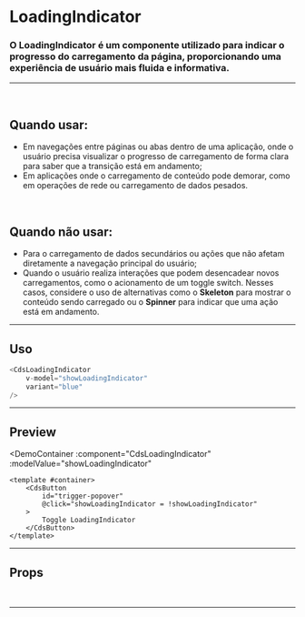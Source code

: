# LoadingIndicator

### O LoadingIndicator é um componente utilizado para indicar o progresso do carregamento da página, proporcionando uma experiência de usuário mais fluida e informativa.
---
<br />

## Quando usar:
- Em navegações entre páginas ou abas dentro de uma aplicação, onde o usuário precisa visualizar o progresso de carregamento de forma clara para saber que a transição está em andamento;
- Em aplicações onde o carregamento de conteúdo pode demorar, como em operações de rede ou carregamento de dados pesados.

<br />

## Quando não usar:
- Para o carregamento de dados secundários ou ações que não afetam diretamente a navegação principal do usuário;
- Quando o usuário realiza interações que podem desencadear novos carregamentos, como o acionamento de um toggle switch. Nesses casos, considere o uso de alternativas como o **Skeleton** para mostrar o conteúdo sendo carregado ou o **Spinner** para indicar que uma ação está em andamento.

---

## Uso

```js
<CdsLoadingIndicator
	v-model="showLoadingIndicator"
	variant="blue"
/>
```

---

## Preview


<DemoContainer
	:component="CdsLoadingIndicator"
	:modelValue="showLoadingIndicator"
>
	<template #container>
		<CdsButton
			id="trigger-popover"
			@click="showLoadingIndicator = !showLoadingIndicator"
		>
			Toggle LoadingIndicator
		</CdsButton>
	</template>
</DemoContainer>

---

## Props

<APITable
	name="LoadingIndicator"
	section="props"
/>
<br />

---

<script setup>
import { ref } from 'vue';
import CdsLoadingIndicator from '@/components/LoadingIndicator.vue';

const showLoadingIndicator = ref(true);
</script>
